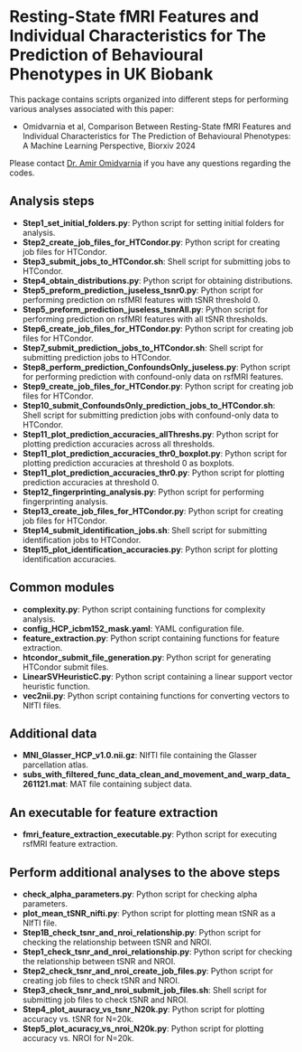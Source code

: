 # Resting-State fMRI Features and Individual Characteristics for The Prediction of Behavioural Phenotypes in UK Biobank

This package contains scripts organized into different steps for performing various analyses associated with this paper:

- Omidvarnia et al, Comparison Between Resting-State fMRI Features and Individual Characteristics for The Prediction of Behavioural Phenotypes: A Machine Learning Perspective, Biorxiv 2024

Please contact [Dr. Amir Omidvarnia](https://github.com/omidvarnia) if you have any questions regarding the codes. 

## Analysis steps
- **Step1_set_initial_folders.py**: Python script for setting initial folders for analysis.
- **Step2_create_job_files_for_HTCondor.py**: Python script for creating job files for HTCondor.
- **Step3_submit_jobs_to_HTCondor.sh**: Shell script for submitting jobs to HTCondor.
- **Step4_obtain_distributions.py**: Python script for obtaining distributions.
- **Step5_preform_prediction_juseless_tsnr0.py**: Python script for performing prediction on rsfMRI features with tSNR threshold 0.
- **Step5_preform_prediction_juseless_tsnrAll.py**: Python script for performing prediction on rsfMRI features with all tSNR thresholds.
- **Step6_create_job_files_for_HTCondor.py**: Python script for creating job files for HTCondor.
- **Step7_submit_prediction_jobs_to_HTCondor.sh**: Shell script for submitting prediction jobs to HTCondor.
- **Step8_perform_prediction_ConfoundsOnly_juseless.py**: Python script for performing prediction with confound-only data on rsfMRI features.
- **Step9_create_job_files_for_HTCondor.py**: Python script for creating job files for HTCondor.
- **Step10_submit_ConfoundsOnly_prediction_jobs_to_HTCondor.sh**: Shell script for submitting prediction jobs with confound-only data to HTCondor.
- **Step11_plot_prediction_accuracies_allThreshs.py**: Python script for plotting prediction accuracies across all thresholds.
- **Step11_plot_prediction_accuracies_thr0_boxplot.py**: Python script for plotting prediction accuracies at threshold 0 as boxplots.
- **Step11_plot_prediction_accuracies_thr0.py**: Python script for plotting prediction accuracies at threshold 0.
- **Step12_fingerprinting_analysis.py**: Python script for performing fingerprinting analysis.
- **Step13_create_job_files_for_HTCondor.py**: Python script for creating job files for HTCondor.
- **Step14_submit_identification_jobs.sh**: Shell script for submitting identification jobs to HTCondor.
- **Step15_plot_identification_accuracies.py**: Python script for plotting identification accuracies.

## Common modules
- **complexity.py**: Python script containing functions for complexity analysis.
- **config_HCP_icbm152_mask.yaml**: YAML configuration file.
- **feature_extraction.py**: Python script containing functions for feature extraction.
- **htcondor_submit_file_generation.py**: Python script for generating HTCondor submit files.
- **LinearSVHeuristicC.py**: Python script containing a linear support vector heuristic function.
- **vec2nii.py**: Python script containing functions for converting vectors to NIfTI files.

## Additional data
- **MNI_Glasser_HCP_v1.0.nii.gz**: NIfTI file containing the Glasser parcellation atlas.
- **subs_with_filtered_func_data_clean_and_movement_and_warp_data_261121.mat**: MAT file containing subject data.

## An executable for feature extraction
- **fmri_feature_extraction_executable.py**: Python script for executing rsfMRI feature extraction.

## Perform additional analyses to the above steps
- **check_alpha_parameters.py**: Python script for checking alpha parameters.
- **plot_mean_tSNR_nifti.py**: Python script for plotting mean tSNR as a NIfTI file.
- **Step1B_check_tsnr_and_nroi_relationship.py**: Python script for checking the relationship between tSNR and NROI.
- **Step1_check_tsnr_and_nroi_relationship.py**: Python script for checking the relationship between tSNR and NROI.
- **Step2_check_tsnr_and_nroi_create_job_files.py**: Python script for creating job files to check tSNR and NROI.
- **Step3_check_tsnr_and_nroi_submit_job_files.sh**: Shell script for submitting job files to check tSNR and NROI.
- **Step4_plot_auuracy_vs_tsnr_N20k.py**: Python script for plotting accuracy vs. tSNR for N=20k.
- **Step5_plot_acuracy_vs_nroi_N20k.py**: Python script for plotting accuracy vs. NROI for N=20k.
